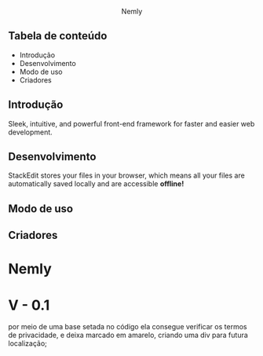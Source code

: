 <p style="text-align: center;"> Nemly </p>

## Tabela de conteúdo

 - Introdução
 - Desenvolvimento
 - Modo de uso
 - Criadores

## Introdução

Sleek, intuitive, and powerful front-end framework for faster and easier web development.

## Desenvolvimento

StackEdit stores your files in your browser, which means all your files are automatically saved locally and are accessible **offline!**

## Modo de uso

## Criadores

# Nemly
# V - 0.1
por meio de uma base setada no código ela consegue verificar os termos de privacidade,
e deixa marcado em amarelo, criando uma div para futura localização;
